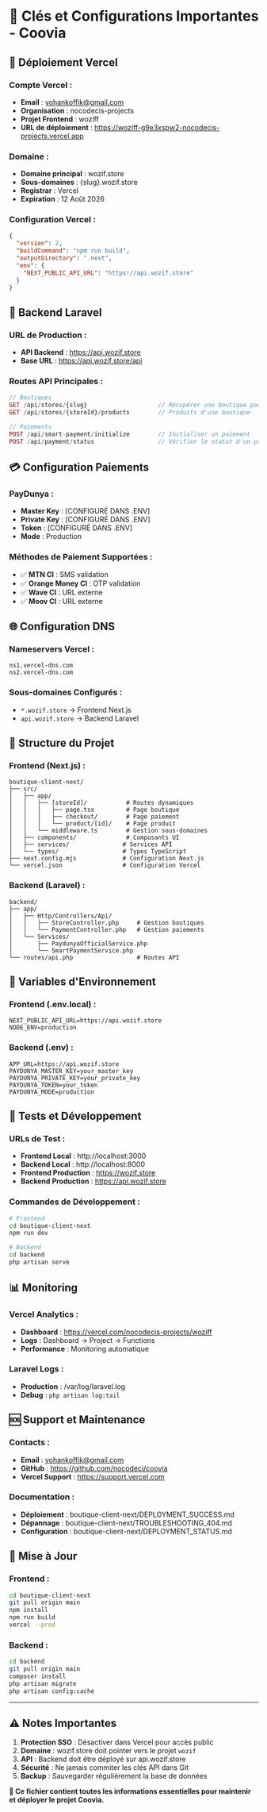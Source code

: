 # 🔑 Clés et Configurations Importantes - Coovia

## 🚀 Déploiement Vercel

### **Compte Vercel :**
- **Email** : yohankoffik@gmail.com
- **Organisation** : nocodecis-projects
- **Projet Frontend** : woziff
- **URL de déploiement** : https://woziff-g9e3xspw2-nocodecis-projects.vercel.app

### **Domaine :**
- **Domaine principal** : wozif.store
- **Sous-domaines** : {slug}.wozif.store
- **Registrar** : Vercel
- **Expiration** : 12 Août 2026

### **Configuration Vercel :**
```json
{
  "version": 2,
  "buildCommand": "npm run build",
  "outputDirectory": ".next",
  "env": {
    "NEXT_PUBLIC_API_URL": "https://api.wozif.store"
  }
}
```

## 🔧 Backend Laravel

### **URL de Production :**
- **API Backend** : https://api.wozif.store
- **Base URL** : https://api.wozif.store/api

### **Routes API Principales :**
```php
// Boutiques
GET /api/stores/{slug}                    // Récupérer une boutique par slug
GET /api/stores/{storeId}/products        // Produits d'une boutique

// Paiements
POST /api/smart-payment/initialize        // Initialiser un paiement
POST /api/payment/status                  // Vérifier le statut d'un paiement
```

## 💳 Configuration Paiements

### **PayDunya :**
- **Master Key** : [CONFIGURÉ DANS .ENV]
- **Private Key** : [CONFIGURÉ DANS .ENV]
- **Token** : [CONFIGURÉ DANS .ENV]
- **Mode** : Production

### **Méthodes de Paiement Supportées :**
- ✅ **MTN CI** : SMS validation
- ✅ **Orange Money CI** : OTP validation
- ✅ **Wave CI** : URL externe
- ✅ **Moov CI** : URL externe

## 🌐 Configuration DNS

### **Nameservers Vercel :**
```
ns1.vercel-dns.com
ns2.vercel-dns.com
```

### **Sous-domaines Configurés :**
- `*.wozif.store` → Frontend Next.js
- `api.wozif.store` → Backend Laravel

## 📁 Structure du Projet

### **Frontend (Next.js) :**
```
boutique-client-next/
├── src/
│   ├── app/
│   │   ├── [storeId]/           # Routes dynamiques
│   │   │   ├── page.tsx         # Page boutique
│   │   │   ├── checkout/        # Page paiement
│   │   │   └── product/[id]/    # Page produit
│   │   └── middleware.ts        # Gestion sous-domaines
│   ├── components/              # Composants UI
│   ├── services/               # Services API
│   └── types/                  # Types TypeScript
├── next.config.mjs             # Configuration Next.js
└── vercel.json                 # Configuration Vercel
```

### **Backend (Laravel) :**
```
backend/
├── app/
│   ├── Http/Controllers/Api/
│   │   ├── StoreController.php     # Gestion boutiques
│   │   └── PaymentController.php   # Gestion paiements
│   └── Services/
│       ├── PaydunyaOfficialService.php
│       └── SmartPaymentService.php
└── routes/api.php                  # Routes API
```

## 🔐 Variables d'Environnement

### **Frontend (.env.local) :**
```env
NEXT_PUBLIC_API_URL=https://api.wozif.store
NODE_ENV=production
```

### **Backend (.env) :**
```env
APP_URL=https://api.wozif.store
PAYDUNYA_MASTER_KEY=your_master_key
PAYDUNYA_PRIVATE_KEY=your_private_key
PAYDUNYA_TOKEN=your_token
PAYDUNYA_MODE=production
```

## 🧪 Tests et Développement

### **URLs de Test :**
- **Frontend Local** : http://localhost:3000
- **Backend Local** : http://localhost:8000
- **Frontend Production** : https://wozif.store
- **Backend Production** : https://api.wozif.store

### **Commandes de Développement :**
```bash
# Frontend
cd boutique-client-next
npm run dev

# Backend
cd backend
php artisan serve
```

## 📊 Monitoring

### **Vercel Analytics :**
- **Dashboard** : https://vercel.com/nocodecis-projects/woziff
- **Logs** : Dashboard → Project → Functions
- **Performance** : Monitoring automatique

### **Laravel Logs :**
- **Production** : /var/log/laravel.log
- **Debug** : `php artisan log:tail`

## 🆘 Support et Maintenance

### **Contacts :**
- **Email** : yohankoffik@gmail.com
- **GitHub** : https://github.com/nocodeci/coovia
- **Vercel Support** : https://support.vercel.com

### **Documentation :**
- **Déploiement** : boutique-client-next/DEPLOYMENT_SUCCESS.md
- **Dépannage** : boutique-client-next/TROUBLESHOOTING_404.md
- **Configuration** : boutique-client-next/DEPLOYMENT_STATUS.md

## 🔄 Mise à Jour

### **Frontend :**
```bash
cd boutique-client-next
git pull origin main
npm install
npm run build
vercel --prod
```

### **Backend :**
```bash
cd backend
git pull origin main
composer install
php artisan migrate
php artisan config:cache
```

---

## ⚠️ Notes Importantes

1. **Protection SSO** : Désactiver dans Vercel pour accès public
2. **Domaine** : wozif.store doit pointer vers le projet `wozif`
3. **API** : Backend doit être déployé sur api.wozif.store
4. **Sécurité** : Ne jamais commiter les clés API dans Git
5. **Backup** : Sauvegarder régulièrement la base de données

**🔑 Ce fichier contient toutes les informations essentielles pour maintenir et déployer le projet Coovia.**
